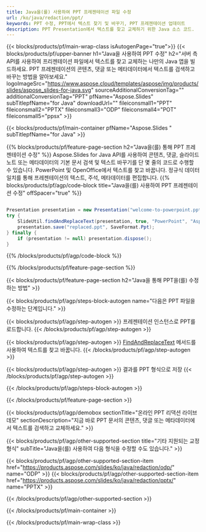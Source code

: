 ```yaml
---
title: Java을(를) 사용하여 PPT 프레젠테이션 파일 수정
url: /ko/java/redaction/ppt/
keywords: PPT 수정, PPT에서 텍스트 찾기 및 바꾸기, PPT 프레젠테이션 업데이트
description: PPT Presentation에서 텍스트를 찾고 교체하기 위한 Java 소스 코드.
---
```


{{< blocks/products/pf/main-wrap-class isAutogenPage="true">}}
{{< blocks/products/pf/upper-banner h1="Java을 사용하여 PPT 수정" h2="서버 측 API를 사용하여 프리젠테이션 파일에서 텍스트를 찾고 교체하는 나만의 Java 앱을 빌드하세요. PPT 프레젠테이션의 콘텐츠, 댓글 또는 메타데이터에서 텍스트를 검색하고 바꾸는 방법을 알아보세요." logoImageSrc="https://www.aspose.cloud/templates/aspose/img/products/slides/aspose_slides-for-java.svg" sourceAdditionalConversionTag="" additionalConversionTag="PPT" pfName="Aspose.Slides" subTitlepfName="for Java" downloadUrl="" fileiconsmall1="PPT" fileiconsmall2="PPTX" fileiconsmall3="ODP" fileiconsmall4="POT" fileiconsmall5="ppsx" >}}

{{< blocks/products/pf/main-container pfName="Aspose.Slides " subTitlepfName="for Java" >}}

{{% blocks/products/pf/feature-page-section  h2="Java을(를) 통해 PPT 프레젠테이션 수정" %}}
Aspose.Slides for Java API를 사용하여 콘텐츠, 댓글, 슬라이드 노트 또는 메타데이터의 기본 문서 검색 및 텍스트 바꾸기를 단 몇 줄의 코드로 수행할 수 있습니다. PowerPoint 및 OpenOffice에서 텍스트를 찾고 바꿉니다. 정규식 데이터 일치를 통해 프레젠테이션의 텍스트, 주석, 메타데이터를 편집합니다.
{{% blocks/products/pf/agp/code-block title="Java을(를) 사용하여 PPT 프레젠테이션 수정" offSpacer="true" %}}

```java

Presentation presentation = new Presentation("welcome-to-powerpoint.ppt");
try {
    SlideUtil.findAndReplaceText(presentation, true, "PowerPoint", "Aspose.Slides", null);
    presentation.save("replaced.ppt", SaveFormat.Ppt);
} finally {
    if (presentation != null) presentation.dispose();
}
```

{{% /blocks/products/pf/agp/code-block %}}

{{% /blocks/products/pf/feature-page-section %}}

{{< blocks/products/pf/feature-page-section  h2="Java을 통해 PPT을(를) 수정하는 방법" >}}

{{< blocks/products/pf/agp/steps-block-autogen name="다음은 PPT 파일을 수정하는 단계입니다." >}}

{{< blocks/products/pf/agp/step-autogen >}}
프레젠테이션 인스턴스로 PPT를 로드합니다.
{{< /blocks/products/pf/agp/step-autogen >}}

{{< blocks/products/pf/agp/step-autogen >}}
[FindAndReplaceText](https://reference.aspose.com/slides/java/com.aspose.slides/slideutil/#findAndReplaceText-com.aspose.slides.IPresentation-boolean-java.lang.String-java.lang.String-) 메서드를 사용하여 텍스트를 찾고 바꿉니다.
{{< /blocks/products/pf/agp/step-autogen >}}

{{< blocks/products/pf/agp/step-autogen >}}
결과를 PPT 형식으로 저장
{{< /blocks/products/pf/agp/step-autogen >}}

{{< /blocks/products/pf/agp/steps-block-autogen >}}

{{< /blocks/products/pf/feature-page-section >}}

{{< blocks/products/pf/agp/demobox sectionTitle="온라인 PPT 리댁션 라이브 데모" sectionDescription="지금 바로 PPT 문서의 콘텐츠, 댓글 또는 메타데이터에서 텍스트를 검색하고 교체하세요." >}}

{{< blocks/products/pf/agp/other-supported-section title="기타 지원되는 교정 형식" subTitle="Java을(를) 사용하여 다음 형식을 수정할 수도 있습니다." >}}

{{< blocks/products/pf/agp/other-supported-section-item href="https://products.aspose.com/slides/ko/java/redaction/odp/" name="ODP" >}}
{{< blocks/products/pf/agp/other-supported-section-item href="https://products.aspose.com/slides/ko/java/redaction/pptx/" name="PPTX" >}}


{{< /blocks/products/pf/agp/other-supported-section >}}

{{< /blocks/products/pf/main-container >}}
    
{{< /blocks/products/pf/main-wrap-class >}}